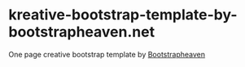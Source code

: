 # kreative-bootstrap-template-by-bootstrapheaven.net
One page creative bootstrap template by <a href="http://www.bootstrapheaven.net">Bootstrapheaven</a>
